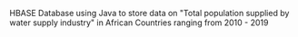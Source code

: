 HBASE Database using Java to store data on "Total population supplied by water supply industry" in African Countries ranging from 2010 - 2019
